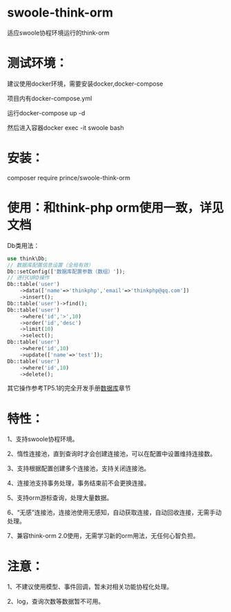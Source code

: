 # swoole-think-orm
适应swoole协程环境运行的think-orm

# 测试环境：

建议使用docker环境，需要安装docker,docker-compose

项目内有docker-compose.yml

运行docker-compose up -d

然后进入容器docker exec -it swoole bash

# 安装：
composer require prince/swoole-think-orm

# 使用：和think-php orm使用一致，详见文档
Db类用法：
~~~php
use think\Db;
// 数据库配置信息设置（全局有效）
Db::setConfig(['数据库配置参数（数组）']);
// 进行CURD操作
Db::table('user')
	->data(['name'=>'thinkphp','email'=>'thinkphp@qq.com'])
	->insert();	
Db::table('user')->find();
Db::table('user')
	->where('id','>',10)
	->order('id','desc')
	->limit(10)
	->select();
Db::table('user')
	->where('id',10)
	->update(['name'=>'test']);	
Db::table('user')
	->where('id',10)
	->delete();
~~~

其它操作参考TP5.1的完全开发手册[数据库](https://www.kancloud.cn/manual/thinkphp5_1/353998)章节

# 特性：
1、支持swoole协程环境。

2、惰性连接池，直到查询时才会创建连接池，可以在配置中设置维持连接数。

3、支持根据配置创建多个连接池，支持关闭连接池。

4、连接池支持事务处理，事务结束前不会更换连接。

5、支持orm游标查询，处理大量数据。

6、“无感”连接池，连接池使用无感知，自动获取连接，自动回收连接，无需手动处理。

7、兼容think-orm 2.0使用，无需学习新的orm用法，无任何心智负担。

# 注意：
1、不建议使用模型、事件回调，暂未对相关功能协程化处理。

2、log，查询次数等数据暂不可用。
